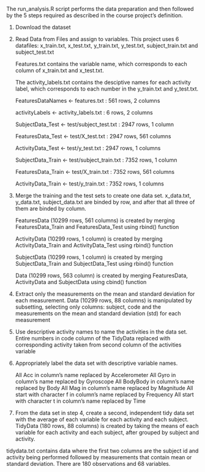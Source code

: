 The run_analysis.R script performs the data preparation and then followed by the 5 steps required as described in the course project’s definition.

1. Download the dataset

2. Read Data from Files and assign to variables. This project uses 6 datafiles:  x_train.txt, x_test.txt, y_train.txt, y_test.txt, subject_train.txt and subject_test.txt

	Features.txt contains the variable name, which corresponds to each column of x_train.txt and x_test.txt. 

	The activity_labels.txt contains the desciptive names for each activity label, which corresponds to each number in the y_train.txt and y_test.txt.
	
	FeaturesDataNames <- features.txt : 561 rows, 2 columns
	
	activityLabels <- activity_labels.txt : 6 rows, 2 columns
	
	SubjectData_Test <- test/subject_test.txt : 2947 rows, 1 column
	
	FeaturesData_Test <- test/X_test.txt : 2947 rows, 561 columns
	
	ActivityData_Test <- test/y_test.txt : 2947 rows, 1 columns
	
	SubjectData_Train <- test/subject_train.txt : 7352 rows, 1 column
	
	FeaturesData_Train <- test/X_train.txt : 7352 rows, 561 columns
	
	ActivityData_Train <- test/y_train.txt : 7352 rows, 1 columns
		
3. Merge the training and the test sets to create one data set.  x_data.txt, y_data.txt, subject_data.txt are binded by row, and after that all three of them are binded by column.

	FeaturesData (10299 rows, 561 columns) is created by merging FeaturesData_Train and FeaturesData_Test using rbind() function
	
	ActivityData (10299 rows, 1 column) is created by merging ActivityData_Train and ActivityData_Test using rbind() function
	
	SubjectData (10299 rows, 1 column) is created by merging SubjectData_Train and SubjectData_Test using rbind() function
	
	Data (10299 rows, 563 column) is created by merging FeaturesData, ActivityData and SubjectData using cbind() function

4. Extract only the measurements on the mean and standard deviation for each measurement. Data (10299 rows, 88 columns) is manipulated by subsetting, selecting only columns: subject, code and the measurements on the mean and standard deviation (std) for each measurement

5. Use descriptive activity names to name the activities in the data set. Entire numbers in code column of the TidyData replaced with corresponding activity taken from second column of the activities variable

6. Appropriately label the data set with descriptive variable names. 
	
	All Acc in column’s name replaced by Accelerometer
	All Gyro in column’s name replaced by Gyroscope
	All BodyBody in column’s name replaced by Body
	All Mag in column’s name replaced by Magnitude
	All start with character f in column’s name replaced by Frequency
	All start with character t in column’s name replaced by Time

7. From the data set in step 4, create a second, independent tidy data set with the average of each variable for each activity and each subject. TidyData (180 rows, 88 columns) is created by taking the means of each variable for each activity and each subject, after grouped by subject and activity.

tidydata.txt contains data where the first two columns are the subject id and activity being performed followed by measurements that contain mean or standard deviation.  There are 180 observations and 68 variables.
